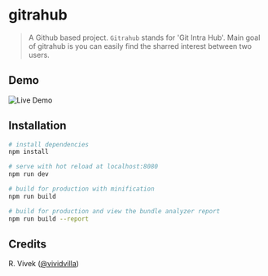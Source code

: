 # gitrahub

> A Github based project. `Gitrahub` stands for 'Git Intra Hub'. Main goal of gitrahub is you can easily find the sharred interest between two users. 



## Demo

![Live Demo](https://i.imgur.com/95xE6Pr.gif)

## Installation

``` bash
# install dependencies
npm install

# serve with hot reload at localhost:8080
npm run dev

# build for production with minification
npm run build

# build for production and view the bundle analyzer report
npm run build --report
```

## Credits

R. Vivek ([@vividvilla](https://github.com/vividvilla))
